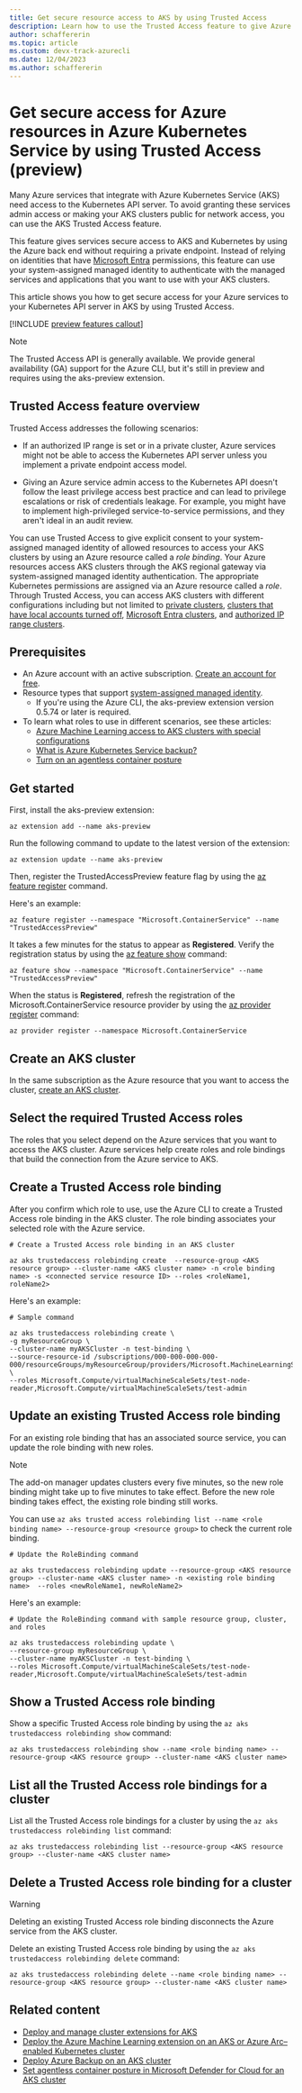 ```yaml
---
title: Get secure resource access to AKS by using Trusted Access
description: Learn how to use the Trusted Access feature to give Azure resources access to Azure Kubernetes Service (AKS) clusters.
author: schaffererin
ms.topic: article
ms.custom: devx-track-azurecli
ms.date: 12/04/2023
ms.author: schaffererin
---
```


# Get secure access for Azure resources in Azure Kubernetes Service by using Trusted Access (preview)

Many Azure services that integrate with Azure Kubernetes Service (AKS) need access to the Kubernetes API server. To avoid granting these services admin access or making your AKS clusters public for network access, you can use the AKS Trusted Access feature.

This feature gives services secure access to AKS and Kubernetes by using the Azure back end without requiring a private endpoint. Instead of relying on identities that have [Microsoft Entra](../active-directory/fundamentals/active-directory-whatis.md) permissions, this feature can use your system-assigned managed identity to authenticate with the managed services and applications that you want to use with your AKS clusters.

This article shows you how to get secure access for your Azure services to your Kubernetes API server in AKS by using Trusted Access.

[!INCLUDE [preview features callout](./includes/preview/preview-callout.md)]

> [!NOTE]
> The Trusted Access API is generally available. We provide general availability (GA) support for the Azure CLI, but it's still in preview and requires using the aks-preview extension.

## Trusted Access feature overview

Trusted Access addresses the following scenarios:

* If an authorized IP range is set or in a private cluster, Azure services might not be able to access the Kubernetes API server unless you implement a private endpoint access model.

* Giving an Azure service admin access to the Kubernetes API doesn't follow the least privilege access best practice and can lead to privilege escalations or risk of credentials leakage. For example, you might have to implement high-privileged service-to-service permissions, and they aren't ideal in an audit review.

You can use Trusted Access to give explicit consent to your system-assigned managed identity of allowed resources to access your AKS clusters by using an Azure resource called a *role binding*. Your Azure resources access AKS clusters through the AKS regional gateway via system-assigned managed identity authentication. The appropriate Kubernetes permissions are assigned via an Azure resource called a *role*. Through Trusted Access, you can access AKS clusters with different configurations including but not limited to [private clusters](private-clusters.md), [clusters that have local accounts turned off](manage-local-accounts-managed-azure-ad.md#disable-local-accounts), [Microsoft Entra clusters](azure-ad-integration-cli.md), and [authorized IP range clusters](api-server-authorized-ip-ranges.md).

## Prerequisites

* An Azure account with an active subscription. [Create an account for free](https://azure.microsoft.com/free/?WT.mc_id=A261C142F).
* Resource types that support [system-assigned managed identity](../active-directory/managed-identities-azure-resources/overview.md).
  * If you're using the Azure CLI, the aks-preview extension version 0.5.74 or later is required.
* To learn what roles to use in different scenarios, see these articles:
  * [Azure Machine Learning access to AKS clusters with special configurations](https://github.com/Azure/AML-Kubernetes/blob/master/docs/azureml-aks-ta-support.md)
  * [What is Azure Kubernetes Service backup?][aks-azure-backup]
  * [Turn on an agentless container posture](../defender-for-cloud/concept-agentless-containers.md)

## Get started

First, install the aks-preview extension:

```azurecli
az extension add --name aks-preview
```

Run the following command to update to the latest version of the extension:

```azurecli
az extension update --name aks-preview
```

Then, register the TrustedAccessPreview feature flag by using the [az feature register][az-feature-register] command.

Here's an example:

```azurecli-interactive
az feature register --namespace "Microsoft.ContainerService" --name "TrustedAccessPreview"
```

It takes a few minutes for the status to appear as **Registered**. Verify the registration status by using the [az feature show][az-feature-show] command:

```azurecli-interactive
az feature show --namespace "Microsoft.ContainerService" --name "TrustedAccessPreview"
```

When the status is **Registered**, refresh the registration of the Microsoft.ContainerService resource provider by using the [az provider register][az-provider-register] command:

```azurecli-interactive
az provider register --namespace Microsoft.ContainerService
```

## Create an AKS cluster

In the same subscription as the Azure resource that you want to access the cluster, [create an AKS cluster](tutorial-kubernetes-deploy-cluster.md).

## Select the required Trusted Access roles

The roles that you select depend on the Azure services that you want to access the AKS cluster. Azure services help create roles and role bindings that build the connection from the Azure service to AKS.

## Create a Trusted Access role binding

After you confirm which role to use, use the Azure CLI to create a Trusted Access role binding in the AKS cluster. The role binding associates your selected role with the Azure service.

```azurecli
# Create a Trusted Access role binding in an AKS cluster

az aks trustedaccess rolebinding create  --resource-group <AKS resource group> --cluster-name <AKS cluster name> -n <role binding name> -s <connected service resource ID> --roles <roleName1, roleName2>
```

Here's an example:

```azurecli
# Sample command

az aks trustedaccess rolebinding create \
-g myResourceGroup \
--cluster-name myAKSCluster -n test-binding \
--source-resource-id /subscriptions/000-000-000-000-000/resourceGroups/myResourceGroup/providers/Microsoft.MachineLearningServices/workspaces/MyMachineLearning \
--roles Microsoft.Compute/virtualMachineScaleSets/test-node-reader,Microsoft.Compute/virtualMachineScaleSets/test-admin
```

## Update an existing Trusted Access role binding

For an existing role binding that has an associated source service, you can update the role binding with new roles.

> [!NOTE]
> The add-on manager updates clusters every five minutes, so the new role binding might take up to five minutes to take effect. Before the new role binding takes effect, the existing role binding still works.
>
> You can use `az aks trusted access rolebinding list --name <role binding name> --resource-group <resource group>` to check the current role binding.

```azurecli
# Update the RoleBinding command

az aks trustedaccess rolebinding update --resource-group <AKS resource group> --cluster-name <AKS cluster name> -n <existing role binding name>  --roles <newRoleName1, newRoleName2>
```

Here's an example:

```azurecli
# Update the RoleBinding command with sample resource group, cluster, and roles

az aks trustedaccess rolebinding update \
--resource-group myResourceGroup \
--cluster-name myAKSCluster -n test-binding \
--roles Microsoft.Compute/virtualMachineScaleSets/test-node-reader,Microsoft.Compute/virtualMachineScaleSets/test-admin
```

## Show a Trusted Access role binding

Show a specific Trusted Access role binding by using the `az aks trustedaccess rolebinding show` command:

```azurecli
az aks trustedaccess rolebinding show --name <role binding name> --resource-group <AKS resource group> --cluster-name <AKS cluster name>
```

## List all the Trusted Access role bindings for a cluster

List all the Trusted Access role bindings for a cluster by using the `az aks trustedaccess rolebinding list` command:

```azurecli
az aks trustedaccess rolebinding list --resource-group <AKS resource group> --cluster-name <AKS cluster name>
```

## Delete a Trusted Access role binding for a cluster

> [!WARNING]
> Deleting an existing Trusted Access role binding disconnects the Azure service from the AKS cluster.

Delete an existing Trusted Access role binding by using the `az aks trustedaccess rolebinding delete` command:

```azurecli
az aks trustedaccess rolebinding delete --name <role binding name> --resource-group <AKS resource group> --cluster-name <AKS cluster name>
```

## Related content

* [Deploy and manage cluster extensions for AKS](cluster-extensions.md)
* [Deploy the Azure Machine Learning extension on an AKS or Azure Arc&#8211;enabled Kubernetes cluster](../machine-learning/how-to-deploy-kubernetes-extension.md)
* [Deploy Azure Backup on an AKS cluster](../backup/azure-kubernetes-service-backup-overview.md)
* [Set agentless container posture in Microsoft Defender for Cloud for an AKS cluster](../defender-for-cloud/concept-agentless-containers.md)

<!-- LINKS -->

[az-feature-register]: /cli/azure/feature#az-feature-register
[az-feature-show]: /cli/azure/feature#az-feature-show
[az-provider-register]: /cli/azure/provider#az-provider-register
[aks-azure-backup]: ../backup/azure-kubernetes-service-backup-overview.md
